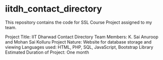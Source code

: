 # iitdh_contact_directory
This repository contains the code for SSL Course Project assigned to my team.

Project Title: IIT Dharwad Contact Directory
Team Members: K. Sai Anuroop and Mohan Sai Kolluru
Project Nature: Website for database storage and viewing
Languages used: HTML, PHP, SQL, JavaScript, Bootstrap Library
Estimated Duration of Project: One month
